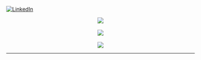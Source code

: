 [![LinkedIn](https://img.shields.io/badge/LinkedIn-%230077B5.svg?logo=linkedin&logoColor=white)](https://linkedin.com/in/lucasoliveira-ti) 
<div align="center">

![](https://github-readme-stats.vercel.app/api?username=Sakhul&theme=dark&hide_border=false&include_all_commits=true&count_private=false)<br/>
<br>
![](https://github-readme-streak-stats.herokuapp.com/?user=Sakhul&theme=dark&hide_border=false)<br/>
<br>
![](https://github-readme-stats.vercel.app/api/top-langs/?username=Sakhul&theme=dark&hide_border=false&include_all_commits=true&count_private=true&layout=compact)

---

</div
<!-- Proudly created with GPRM ( https://gprm.itsvg.in ) -->

